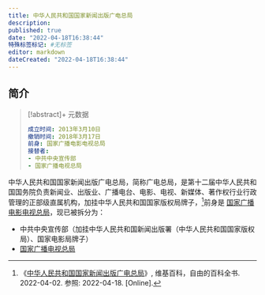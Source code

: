 ```yaml
---
title: 中华人民共和国国家新闻出版广电总局
description:
published: true
date: "2022-04-18T16:38:44"
特殊标签标记: #无标签
editor: markdown
dateCreated: "2022-04-18T16:38:44"
---
```


## 简介

> [!abstract]+ 元数据
>
> ```YAML
> 成立时间: 2013年3月10日
> 撤销时间: 2018年3月17日
> 前身: 国家广播电影电视总局
> 接替者:
> - 中共中央宣传部
> - 国家广播电视总局
> ```

中华人民共和国国家新闻出版广电总局，简称广电总局，是第十二届中华人民共和国国务院负责新闻业、出版业、广播电台、电影、电视、新媒体、著作权行业行政管理的正部级直属机构，加挂中华人民共和国国家版权局牌子，[^1]前身是 [国家广播电影电视总局](/rule/国家广播电影电视总局/index.md)，现已被拆分为：

+   中共中央宣传部（加挂中华人民共和国新闻出版署（中华人民共和国国家版权局）、国家电影局牌子）
+   [国家广播电视总局](/rule/国家广播电视总局/index.md)

[^1]: 《[中华人民共和国国家新闻出版广电总局](https://zh.wikipedia.org/w/index.php?title=中华人民共和国国家新闻出版广电总局&oldid=70941260)》, 维基百科，自由的百科全书. 2022-04-02. 参照: 2022-04-18. [Online].
